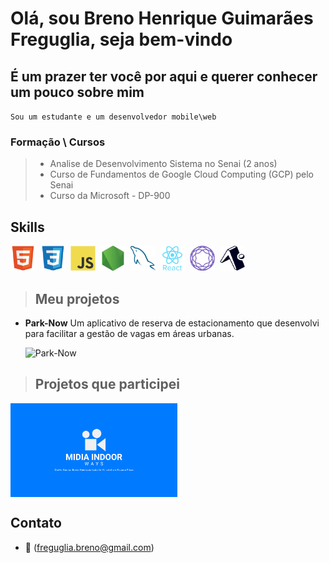 
  
  
  # Olá, sou Breno Henrique Guimarães Freguglia, seja bem-vindo 
  ## É um prazer ter você por aqui e querer conhecer um pouco sobre mim

  `Sou um estudante e um desenvolvedor mobile\web`

### Formação \ Cursos

>- Analise de Desenvolvimento Sistema no Senai (2 anos)
>- Curso de Fundamentos de Google Cloud Computing (GCP) pelo Senai
>- Curso da Microsoft - DP-900

## Skills 
  <img src="https://github.com/devicons/devicon/blob/master/icons/html5/html5-original.svg" title="HTML5" alt="HTML" width="40" height="40"/>&nbsp;
  <img src="https://github.com/devicons/devicon/blob/master/icons/css3/css3-original.svg" title="Css" alt="Css" width="40" height="40"/>&nbsp;
  <img src="https://github.com/devicons/devicon/blob/master/icons/javascript/javascript-original.svg" title="JavaScript" alt="JavaScript" width="40" height="40"/>&nbsp;
  <img src="https://github.com/devicons/devicon/blob/master/icons/nodejs/nodejs-original.svg" title="NODEJS" alt="NODEJS" width="40" height="40"/>&nbsp;
  <img src="https://github.com/devicons/devicon/blob/master/icons/mysql/mysql-original.svg" title="SQL" alt="SQL" width="40" height="40"/>&nbsp;
  <img src="https://github.com/devicons/devicon/blob/master/icons/react/react-original-wordmark.svg" title="React" alt="React" width="40" height="40"/>&nbsp;
  <img src="https://github.com/devicons/devicon/blob/master/icons/reactnavigation/reactnavigation-original.svg" title="React Navigation" alt="React Navigation" width="40" height="40"/>&nbsp;
  <img src="https://github.com/brenofreguglia/Brenofreguglia/blob/main/expo-go-app.svg" title="Expo" alt="Expo" width="40" height="40"/>&nbsp;


> ## Meu projetos 

- **Park-Now**
  Um aplicativo de reserva de estacionamento que desenvolvi para facilitar a gestão de vagas em áreas urbanas.

  ![Park-Now](<img align="center" height="150" src="https://github.com/brenofreguglia/Brenofreguglia/blob/main/ParkNow" alt="ParkNow" />(https://github.com/brenofreguglia/Park-Now))



> ## Projetos que participei

 > <a href="https://github.com/Otavig/MidiaIndoor">
  <img align="center" height="150" src="https://github.com/Otavig/MidiaIndoor/raw/main/midias/87b12c69971a2c5ca116b86bc18c9ed4.png" alt="Midia Indoor" />
</a>


## Contato
- 📧 (freguglia.breno@gmail.com)

